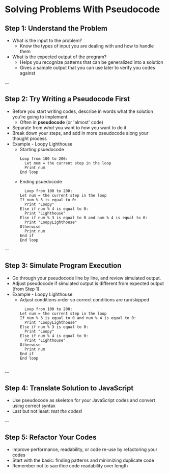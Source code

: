 # Solving Problems With Pseudocode

## Step 1: Understand the Problem
* What is the input  to  the problem?
  * Know the types of input you are dealing with and how to handle them
* What is the expected output of the program?
  * Helps you recognize patterns that can be generalized into a solution
  * Gives a sample output that you can use later to verify you codes against

--

## Step 2: Try Writing a Pseudocode First
* Before you start writing codes, describe in words what the solution you're going to implement.
  * Often in **pseudocode** (or 'almost' code)
* Separate from *what* you want to *how* you want to do it
* Break down your steps, and add in more pseudocode along your thought process
* Example - Loopy Lighthouse
  * Starting psuedocode
    ```
    Loop from 100 to 200:
      Let num = the current step in the loop
      Print num
    End loop
    ```
  * Ending psuedocode
    ```
      Loop from 100 to 200:
    Let num = the current step in the loop
    If num % 3 is equal to 0:
      Print "Loopy"
    Else if num % 4 is equal to 0:
      Print "Lighthouse"
    Else if num % 3 is equal to 0 and num % 4 is equal to 0:
      Print "LoopyLighthouse"
    Otherwise
      Print num
    End if
    End loop
    ```
--
## Step 3: Simulate Program Execution
* Go through your pseudocode line by line, and review simulated output.
* Adjust pseudocode if simulated output is different from expected output (from Step 1).
* Example - Loopy Lighthouse
  * Adjust conditions order so correct conditions are run/skipped
    ```
      Loop from 100 to 200:
    Let num = the current step in the loop
    If num % 3 is equal to 0 and num % 4 is equal to 0:
      Print "LoopyLighthouse"
    Else if num % 3 is equal to 0:
      Print "Loopy"
    Else if num % 4 is equal to 0:
      Print "Lighthouse"
    Otherwise
      Print num
    End if
    End loop
  ```

--
## Step 4: Translate Solution to JavaScript
* Use pseudocode as skeleton for your JavaScript codes and convert using correct syntax
* Last but not least: *test the codes*!

--

## Step 5: Refactor Your Codes
* Improve performance, readability, or code re-use by refactoring your codes
* Start with the basic: finding patterns and minimizing duplicate code
* Remember not to sacrifice code readability over length